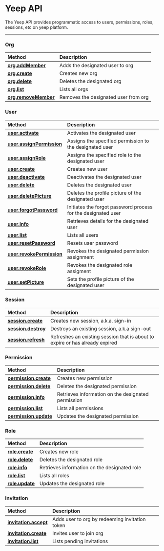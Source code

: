 # Yeep API

The Yeep API provides programmatic access to users, permissions, roles, sessions, etc on yeep platform.

---

### Org

| Method                                              | Description                          |
| :-------------------------------------------------- | :----------------------------------- |
| **[org.addMember](methods/org.addMember.md)**       | Adds the designated user to org      |
| **[org.create](methods/org.create.md)**             | Creates new org                      |
| **[org.delete](methods/org.delete.md)**             | Deletes the designated org           |
| **[org.list](methods/org.list.md)**                 | Lists all orgs                       |
| **[org.removeMember](methods/org.removeMember.md)** | Removes the designated user from org |

### User

| Method                                                        | Description                                                   |
| :------------------------------------------------------------ | :------------------------------------------------------------ |
| **[user.activate](methods/user.activate.md)**                 | Activates the designated user                                 |
| **[user.assignPermission](methods/user.assignPermission.md)** | Assigns the specified permission to the designated user       |
| **[user.assignRole](methods/user.assignRole.md)**             | Assigns the specified role to the designated user             |
| **[user.create](methods/user.create.md)**                     | Creates new user                                              |
| **[user.deactivate](methods/user.deactivate.md)**             | Deactivates the designated user                               |
| **[user.delete](methods/user.delete.md)**                     | Deletes the designated user                                   |
| **[user.deletePicture](methods/user.deletePicture.md)**       | Deletes the profile picture of the designated user            |
| **[user.forgotPassword](methods/user.forgotPassword.md)**     | Initiates the forgot password process for the designated user |
| **[user.info](methods/user.info.md)**                         | Retrieves details for the designated user                     |
| **[user.list](methods/user.list.md)**                         | Lists all users                                               |
| **[user.resetPassword](methods/user.resetPassword.md)**       | Resets user password                                          |
| **[user.revokePermission](methods/user.revokePermission.md)** | Revokes the designated permission assignment                  |
| **[user.revokeRole](methods/user.revokeRole.md)**             | Revokes the designated role assigment                         |
| **[user.setPicture](methods/user.setPicture.md)**             | Sets the profile picture of the designated user               |

### Session

| Method                                            | Description                                                                  |
| :------------------------------------------------ | :--------------------------------------------------------------------------- |
| **[session.create](methods/session.create.md)**   | Creates new session, a.k.a. sign-in                                          |
| **[session.destroy](methods/session.destroy.md)** | Destroys an existing session, a.k.a sign-out                                 |
| **[session.refresh](methods/session.refresh.md)** | Refreshes an existing session that is about to expire or has already expired |

### Permission

| Method                                                | Description                                        |
| :---------------------------------------------------- | :------------------------------------------------- |
| **[permission.create](methods/permission.create.md)** | Creates new permission                             |
| **[permission.delete](methods/permission.delete.md)** | Deletes the designated permission                  |
| **[permission.info](methods/permission.info.md)**     | Retrieves information on the designated permission |
| **[permission.list](methods/permission.list.md)**     | Lists all permissions                              |
| **[permission.update](methods/permission.update.md)** | Updates the designated permission                  |

### Role

| Method                                    | Description                                  |
| :---------------------------------------- | :------------------------------------------- |
| **[role.create](methods/role.create.md)** | Creates new role                             |
| **[role.delete](methods/role.delete.md)** | Deletes the designated role                  |
| **[role.info](methods/role.info.md)**     | Retrieves information on the designated role |
| **[role.list](methods/role.list.md)**     | Lists all roles                              |
| **[role.update](methods/role.update.md)** | Updates the designated role                  |

### Invitation

| Method                                                | Description                                    |
| :---------------------------------------------------- | :--------------------------------------------- |
| **[invitation.accept](methods/invitation.accept.md)** | Adds user to org by redeeming invitation token |
| **[invitation.create](methods/invitation.create.md)** | Invites user to join org                       |
| **[invitation.list](methods/invitation.list.md)**     | Lists pending invitations                      |
